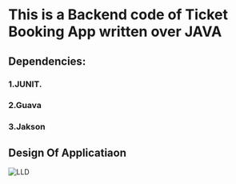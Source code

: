 # This is a Backend code of Ticket Booking App written over JAVA
## Dependencies:
### 1.JUNIT.
### 2.Guava
### 3.Jakson

## Design Of Applicatiaon
![LLD](https://github.com/user-attachments/assets/9165a40e-7145-42e0-8f3f-187912ab40ba)
